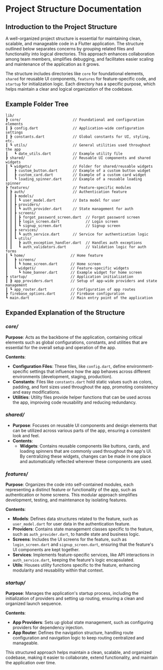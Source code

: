 # Project Structure Documentation

## Introduction to the Project Structure

A well-organized project structure is essential for maintaining clean, scalable, and manageable code in a Flutter application. The structure outlined below separates concerns by grouping related files and functionality into logical directories. This approach enhances collaboration among team members, simplifies debugging, and facilitates easier scaling and maintenance of the application as it grows.

The structure includes directories like `core` for foundational elements, `shared` for reusable UI components, `features` for feature-specific code, and `startup` for initialization logic. Each directory has a specific purpose, which helps maintain a clear and logical organization of the codebase.

## Example Folder Tree

```
lib/
┣ core/                        // Foundational and configuration elements
┃ ┣ config.dart                // Application-wide configuration settings
┃ ┣ constants.dart             // Global constants for UI, styling, etc.
┃ ┗ utils/                     // General utilities used throughout the app
┃   ┗ date_utils.dart          // Example utility file
┣ shared/                      // Reusable UI components and shared widgets
┃ ┗ widgets/                   // Folder for shared/reusable widgets
┃   ┣ custom_button.dart       // Example of a custom button widget
┃   ┣ custom_card.dart         // Example of a custom card widget
┃   ┗ loading_spinner.dart     // Example of a reusable loading spinner
┣ features/                    // Feature-specific modules
┃ ┣ auth/                      // Authentication feature
┃ ┃ ┣ models/
┃ ┃ ┃ ┗ user_model.dart        // Data model for user
┃ ┃ ┣ providers/
┃ ┃ ┃ ┗ auth_provider.dart     // State management for auth
┃ ┃ ┣ screens/
┃ ┃ ┃ ┣ forgot_password_screen.dart  // Forgot password screen
┃ ┃ ┃ ┣ login_screen.dart            // Login screen
┃ ┃ ┃ ┗ signup_screen.dart           // Signup screen
┃ ┃ ┣ services/
┃ ┃ ┃ ┗ auth_service.dart      // Service for authentication logic
┃ ┃ ┗ utils/
┃ ┃   ┣ auth_exception_handler.dart  // Handles auth exceptions
┃ ┃   ┗ auth_validators.dart         // Validation logic for auth forms
┃ ┗ home/                     // Home feature
┃   ┣ screens/
┃   ┃ ┗ home_screen.dart      // Home screen
┃   ┗ widgets/                // Feature-specific widgets
┃     ┗ home_banner.dart      // Example widget for home screen
┣ startup/                    // Application initialization
┃ ┣ app_providers.dart        // Setup of app-wide providers and state management
┃ ┗ app_router.dart           // Configuration of app routes
┣ firebase_options.dart       // Firebase configuration
┗ main.dart                   // Main entry point of the application
```

## Expanded Explanation of the Structure

### _core/_

**Purpose**: Acts as the backbone of the application, containing critical elements such as global configurations, constants, and utilities that are essential for the overall setup and operation of the app.

**Contents**:

- **Configuration Files**: These files, like `config.dart`, define environment-specific settings that influence how the app behaves across different environments (development, staging, production).
- **Constants**: Files like `constants.dart` hold static values such as colors, padding, and font sizes used throughout the app, promoting consistency and easy modifications.
- **Utilities**: Utility files provide helper functions that can be used across the app, improving code reusability and reducing redundancy.

### _shared/_

- **Purpose**: Focuses on reusable UI components and design elements that can be utilized across various parts of the app, ensuring a consistent look and feel.
- **Contents**:
  - **Widgets**: Contains reusable components like buttons, cards, and loading spinners that are commonly used throughout the app's UI. By centralizing these widgets, changes can be made in one place and automatically reflected wherever these components are used.

### _features/_

**Purpose**: Organizes the code into self-contained modules, each representing a distinct feature or functionality of the app, such as authentication or home screens. This modular approach simplifies development, testing, and maintenance by isolating features.

**Contents**:

- **Models**: Defines data structures related to the feature, such as `user_model.dart` for user data in the authentication feature.
- **Providers**: Contains state management classes specific to the feature, such as `auth_provider.dart`, to handle state and business logic.
- **Screens**: Includes the UI screens for the feature, such as `login_screen.dart` and `signup_screen.dart`, ensuring that the feature's UI components are kept together.
- **Services**: Implements feature-specific services, like API interactions in `auth_service.dart`, keeping the feature's logic encapsulated.
- **Utils**: Houses utility functions specific to the feature, enhancing modularity and reusability within that context.

### _startup/_

**Purpose**: Manages the application's startup process, including the initialization of providers and setting up routing, ensuring a clean and organized launch sequence.

**Contents**:

- **App Providers**: Sets up global state management, such as configuring providers for dependency injection.
- **App Router**: Defines the navigation structure, handling route configuration and navigation logic to keep routing centralized and manageable.

This structured approach helps maintain a clean, scalable, and organized codebase, making it easier to collaborate, extend functionality, and maintain the application over time.
